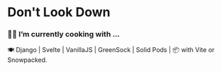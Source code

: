 # Don't Look Down

### 👨‍🍳 I’m currently cooking with ... 
🍽 Django | Svelte | VanillaJS | GreenSock | Solid Pods | 📦 with Vite or Snowpacked. 
